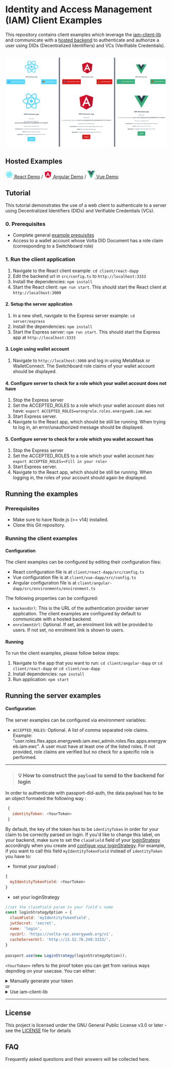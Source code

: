 # Identity and Access Management (IAM) Client Examples

This repository contains client examples which leverage the [iam-client-lib](https://github.com/energywebfoundation/iam-client-lib) and communicate with a [hosted backend](server/express) to authenticate and authorize a user using DIDs (Decentralized Identifiers) and VCs (Verifiable Credentials).

##

![IAM-client-lib demos](screenshots/react-angular-vue_demos.png)

## Hosted Examples

[![react logo](client/react-dapp/src/assets/react-icon.png) React Demo](https://did-auth-demo.energyweb.org/react-example/) / [![angular logo](client/angular-dapp/src/assets/angular-icon.png) Angular Demo](https://did-auth-demo.energyweb.org/angular-example/) / [![vue logo](client/vue-dapp/src/assets/vue-icon.png) Vue Demo](https://did-auth-demo.energyweb.org/vue-example/)

## Tutorial
This tutorial demonstrates the use of a web client to authenticate to a server using Decentralized Identifiers (DIDs) and Verifiable Credentials (VCs).

### 0. Prerequisites
- Complete general [example prequisites](prerequisites) 
- Access to a wallet account whose Volta DID Document has a role claim (corresponding to a Switchboard role)

### 1. Run the client application
1. Navigate to the React client example: `cd client/react-dapp`
2. Edit the backend url in `src/config.ts` to `http://localhost:3333`
3. Install the dependencies: `npm install`
4. Start the React client: `npm run start`. This should start the React client at `http://localhost:3000`

#### 2. Setup the server application
1. In a new shell, navigate to the Express server example: `cd server/express`
2. Install the dependencies: `npm install`
3. Start the Express server: `npm run start`. This should start the Express app at `http://localhost:3333`

#### 3. Login using wallet account
1. Navigate to `http://localhost:3000` and log in using MetaMask or WalletConnect. The Switchboard role claims of your wallet account should be displayed.

#### 4. Configure server to check for a role which your wallet account does not have
1. Stop the Express server
2. Set the ACCEPTED_ROLES to a role which your wallet account does not have: `export ACCEPTED_ROLES=wrongrole.roles.energyweb.iam.ewc`
3. Start Express server.
4. Navigate to the React app, which should be still be running. When trying to log in, an error/unauthorized message should be displayed.

#### 5. Configure server to check for a role which you wallet account has
1. Stop the Express server
2. Set the ACCEPTED_ROLES to a role which your wallet account has: `export ACCEPTED_ROLES=<Fill in your role>`
3. Start Express server.
4. Navigate to the React app, which should be still be running. When logging in, the roles of your account should again be displayed.


## Running the examples

### Prerequisites
- Make sure to have Node.js (>= v14) installed.
- Clone this Git repository.

### Running the client examples

#### Configuration
The client examples can be configured by editing their configuration files:
- React configuration file is at `client/react-dapp/src/config.ts`
- Vue configuration file is at `client/vue-dapp/src/config.ts`
- Angular configuration file is at `client/angular-dapp/src/environments/environment.ts`

The following properties can be configured:
- `backendUrl`: This is the URL of the authentication provider server application. The client examples are configured by default to communicate with a hosted backend.
- `enrolmentUrl`: Optional. If set, an enrolment link will be provided to users. If not set, no enrolment link is shown to users.

#### Running
To run the client examples, please follow below steps:

1. Navigate to the app that you want to run: `cd client/angular-dapp` or `cd client/react-dapp` or `cd client/vue-dapp`
2. Install dependencies: `npm install`
3. Run application: `npm start`

## Running the server examples

#### Configuration
The server examples can be configured via environment variables:
- `ACCEPTED_ROLES`: Optional. A list of comma separated role claims. Example: "user.roles.flex.apps.energyweb.iam.ewc,admin.roles.flex.apps.energyweb.iam.ewc".
A user must have at least one of the listed roles. If not provided, role claims are verified but no check for a specific role is performed.

***

>### **💡  How to construct the `payload` to send to the backend for login**
In order to authenticate with passport-did-auth, the data payload has to be an object formated the following way :

```javascript
 {
   identityToken: <YourToken>  
 }
``` 
By default, the key of the token has to be `identityToken` in order for your claim to be correctly parsed on login. If you'd like to change this label, on your backend, make sure to set the `claimField` field of your [loginStrategy]() accordingly when you create and [configue your loginStrategy](https://github.com/energywebfoundation/passport-did-auth/blob/develop/docs/guides/authExpress.md). For example, if you want to call this field `myIdentityTokenField` instead of `identityToken` you have to:
* format your payload :

```javaScript
{
  myIdentityTokenField: <YourToken>
}
```
* set your loginStrategy

```javascript
//set the claimField param to your field's name
const loginStrategyOption = {
  claimField: 'myIdentityTokenField',
  jwtSecret: 'secret',
  name: 'login',
  rpcUrl: 'https://volta-rpc.energyweb.org/v1',
  cacheServerUrl: 'http://13.52.78.249:3333/',
}

passport.use(new LoginStrategy(loginStrategyOption));
```

`<YourToken>` refers to the proof token you can get from various ways depnding on your usecase. You can either:

<details>
    <summary>Manually generate your token</summary>

     You may want to generate your claim token manually. You can refer to the example demonstrated in the jwt-login example, in which the function `generate-identity` shows how this token generation is made.
</details>
or
<details>
    <summary>Use iam-client-lib</summary>
    
    iam-client-lib contains some functions that can be used to get a proof token  `createIdentityProof`, `createPublicClaim `
</details>

***

## License

This project is licensed under the GNU General Public License v3.0 or later - see the [LICENSE](LICENSE) file for details

## FAQ

Frequently asked questions and their answers will be collected here.
